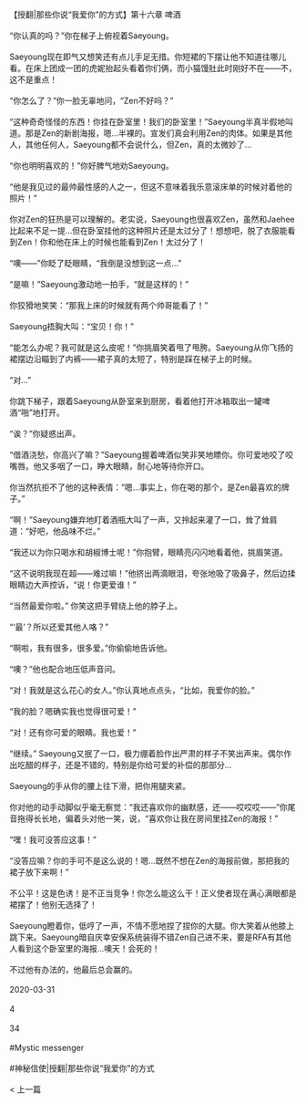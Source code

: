 <br/><br/>【授翻|那些你说“我爱你”的方式】第十六章 啤酒<br/><br/>“你认真的吗？”你在梯子上俯视着Saeyoung。<br/><br/>Saeyoung现在即气又想笑还有点儿手足无措。你短裙的下摆让他不知道往哪儿看。在床上团成一团的虎妮抬起头看着你们俩，而小猫馒肚此时刚好不在——不，这不是重点！<br/><br/>“你怎么了？”你一脸无辜地问，“Zen不好吗？”<br/><br/>“这种奇奇怪怪的东西！你挂在卧室里！我们的卧室里！”Saeyoung半真半假地叫道。那是Zen的新剧海报，嗯...半裸的。宣发们真会利用Zen的肉体。如果是其他人，其他任何人，Saeyoung都不会说什么，但Zen，真的太微妙了...<br/><br/>“你也明明喜欢的！”你好脾气地劝Saeyoung。<br/><br/>“他是我见过的最帅最性感的人之一，但这不意味着我乐意滚床单的时候对着他的照片！”<br/><br/>你对Zen的狂热是可以理解的。老实说，Saeyoung也很喜欢Zen，虽然和Jaehee比起来不足一提...但在卧室挂他的这种照片还是太过分了！想想吧，脱了衣服能看到Zen！你和他在床上的时候也能看到Zen！太过分了！<br/><br/>“噢——”你眨了眨眼睛，“我倒是没想到这一点...”<br/><br/>“是嘛！”Saeyoung激动地一拍手，“就是这样的！”<br/><br/>你狡猾地笑笑：“那我上床的时候就有两个帅哥能看了！”<br/><br/>Saeyoung捂胸大叫：“宝贝！你！”<br/><br/>“能怎么办呢？我可就是这么皮呢！”你挑眉笑着甩了甩胯。Saeyoung从你飞扬的裙摆边沿瞄到了内裤——裙子真的太短了，特别是踩在梯子上的时候。<br/><br/>“对...”<br/><br/>你跳下梯子，跟着Saeyoung从卧室来到厨房，看着他打开冰箱取出一罐啤酒“啪”地打开。<br/><br/>“诶？”你疑惑出声。<br/><br/>“借酒浇愁，你高兴了嘛？”Saeyoung握着啤酒似笑非笑地瞟你。你可爱地咬了咬嘴唇。他又多咽了一口，睁大眼睛，耐心地等待你开口。<br/><br/>你当然抗拒不了他的这种表情：“嗯...事实上，你在喝的那个，是Zen最喜欢的牌子。”<br/><br/>“啊！”Saeyoung嫌弃地盯着酒瓶大叫了一声，又拎起来灌了一口，耸了耸肩道：“好吧，他品味不烂。”<br/><br/>“我还以为你只喝水和胡椒博士呢！”你抱臂，眼睛亮闪闪地看着他，挑眉笑道。<br/><br/>“这不说明我现在超——难过嘛！”他挤出两滴眼泪，夸张地吸了吸鼻子，然后边揉眼睛边大声控诉，“说！你更爱谁！”<br/><br/>“当然最爱你啦。” 你笑这把手臂绕上他的脖子上。<br/><br/>“‘最’？所以还爱其他人咯？”<br/><br/>“啊啦，我有很多，很多爱。”你偷偷地告诉他。<br/><br/>“噢？”他也配合地压低声音问。<br/><br/>“对！我就是这么花心的女人。”你认真地点点头，“比如，我爱你的脸。”<br/><br/>“我的脸？嗯确实我也觉得很可爱！”<br/><br/>“对！还有你可爱的眼睛。我也爱！”<br/><br/>“继续。” Saeyoung又抿了一口，极力绷着脸作出严肃的样子不笑出声来。偶尔作出吃醋的样子，还是不错的，特别是你给可爱的补偿的那部分...<br/><br/>Saeyoung的手从你的腰上往下滑，把你用腿夹紧。<br/><br/>你对他的动手动脚似乎毫无察觉：“我还喜欢你的幽默感，还——哎哎哎——”你尾音拖得长长地，偏着头对他一笑，说，“喜欢你让我在房间里挂Zen的海报！”<br/><br/>“嘿！我可没答应这事！”<br/><br/>“没答应嘛？你的手可不是这么说的！嗯...既然不想在Zen的海报前做，那把我的裙子放下来啊！”<br/><br/>不公平！这是色诱！是不正当竞争！你怎么能这么干！正义使者现在满心满眼都是裙摆了！他别无选择了！<br/><br/>Saeyoung瞪着你，低哼了一声，不情不愿地捏了捏你的大腿。你大笑着从他膝上跳下来。Saeyoung暗自庆幸安保系统装得不错Zen自己进不来，要是RFA有其他人看到这个卧室里的海报...噢天！会死的！<br/><br/>不过他有办法的，他最后总会赢的。<br/><br/>2020-03-31<br/><br/>4<br/><br/>34<br/><br/>#Mystic messenger<br/><br/>#神秘信使|授翻|那些你说“我爱你”的方式<br/><br/>< 上一篇<br/><br/>